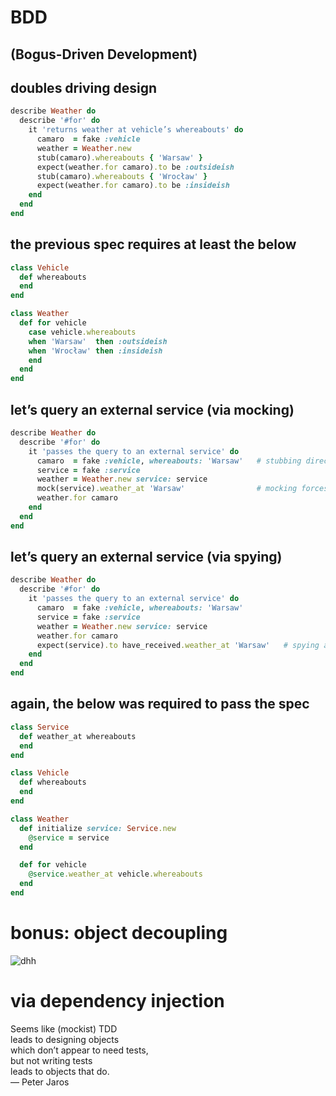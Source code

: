 # BDD

## (Bogus-Driven Development)


## doubles driving design

```ruby
describe Weather do
  describe '#for' do
    it 'returns weather at vehicle’s whereabouts' do
      camaro  = fake :vehicle
      weather = Weather.new
      stub(camaro).whereabouts { 'Warsaw' }
      expect(weather.for camaro).to be :outsideish
      stub(camaro).whereabouts { 'Wrocław' }
      expect(weather.for camaro).to be :insideish
    end
  end
end
```


## the previous spec requires at least the below

```ruby
class Vehicle
  def whereabouts
  end
end

class Weather
  def for vehicle
    case vehicle.whereabouts
    when 'Warsaw'  then :outsideish
    when 'Wrocław' then :insideish
    end
  end
end
```


## let’s query an external service (via mocking)

```ruby
describe Weather do
  describe '#for' do
    it 'passes the query to an external service' do
      camaro  = fake :vehicle, whereabouts: 'Warsaw'   # stubbing directly
      service = fake :service
      weather = Weather.new service: service
      mock(service).weather_at 'Warsaw'                # mocking forces call
      weather.for camaro
    end
  end
end
```


## let’s query an external service (via spying)

```ruby
describe Weather do
  describe '#for' do
    it 'passes the query to an external service' do
      camaro  = fake :vehicle, whereabouts: 'Warsaw'
      service = fake :service
      weather = Weather.new service: service
      weather.for camaro
      expect(service).to have_received.weather_at 'Warsaw'   # spying after
    end
  end
end
```


## again, the below was required to pass the spec

```ruby
class Service
  def weather_at whereabouts
  end
end

class Vehicle
  def whereabouts
  end
end

class Weather
  def initialize service: Service.new
    @service = service
  end

  def for vehicle
    @service.weather_at vehicle.whereabouts
  end
end
```


# bonus: object decoupling

![dhh](img/dhh.jpg)

# via dependency injection


<p class='quote'>Seems like (mockist) TDD<br />leads to designing
objects<br />which don’t appear to need tests,<br />but not writing
tests<br />leads to objects that do.<br />— Peter Jaros</p>

